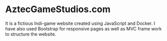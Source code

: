# AztecGameStudios.com
It is a fictious Indi-game website created using JavaScript and Docker. I have also used Bootstrap for responsive pages as well as MVC frame work to structure the website.
